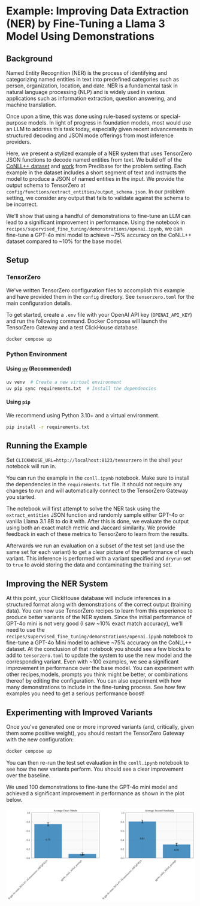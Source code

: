 # Example: Improving Data Extraction (NER) by Fine-Tuning a Llama 3 Model Using Demonstrations

## Background

Named Entity Recognition (NER) is the process of identifying and categorizing named entities in text into predefined categories such as person, organization, location, and date. NER is a fundamental task in natural language processing (NLP) and is widely used in various applications such as information extraction, question answering, and machine translation.

Once upon a time, this was done using rule-based systems or special-purpose models. In light of progress in foundation models, most would use an LLM to address this task today, especially given recent advancements in structured decoding and JSON mode offerings from most inference providers.

Here, we present a stylized example of a NER system that uses TensorZero JSON functions to decode named entities from text.
We build off of the [CoNLL++ dataset](https://arxiv.org/abs/1909.01441v1) and [work](https://predibase.com/blog/lorax-outlines-better-json-extraction-with-structured-generation-and-lora) from Predibase for the problem setting.
Each example in the dataset includes a short segment of text and instructs the model to produce a JSON of named entities in the input.
We provide the output schema to TensorZero at `config/functions/extract_entities/output_schema.json`.
In our problem setting, we consider any output that fails to validate against the schema to be incorrect.

We'll show that using a handful of demonstrations to fine-tune an LLM can lead to a significant improvement in performance.
Using the notebook in `recipes/supervised_fine_tuning/demonstrations/openai.ipynb`, we can fine-tune a GPT-4o mini model to achieve ~75% accuracy on the CoNLL++ dataset compared to ~10% for the base model.

## Setup

### TensorZero

We've written TensorZero configuration files to accomplish this example and have provided them in the `config` directory.
See `tensorzero.toml` for the main configuration details.

To get started, create a `.env` file with your OpenAI API key (`OPENAI_API_KEY`) and run the following command.
Docker Compose will launch the TensorZero Gateway and a test ClickHouse database.

```bash
docker compose up
```

### Python Environment

#### Using [`uv`](https://github.com/astral-sh/uv) (Recommended)

```bash
uv venv  # Create a new virtual environment
uv pip sync requirements.txt  # Install the dependencies
```

#### Using `pip`

We recommend using Python 3.10+ and a virtual environment.

```bash
pip install -r requirements.txt
```

## Running the Example

Set `CLICKHOUSE_URL=http://localhost:8123/tensorzero` in the shell your notebook will run in.

You can run the example in the `conll.ipynb` notebook.
Make sure to install the dependencies in the `requirements.txt` file.
It should not require any changes to run and will automatically connect to the TensorZero Gateway you started.

The notebook will first attempt to solve the NER task using the `extract_entities` JSON function and randomly sample either GPT-4o or vanilla Llama 3.1 8B to do it with.
After this is done, we evaluate the output using both an exact match metric and Jaccard similarity.
We provide feedback in each of these metrics to TensorZero to learn from the results.

Afterwards we run an evaluation on a subset of the test set (and use the same set for each variant) to get a clear picture of the performance of each variant.
This inference is performed with a variant specified and `dryrun` set to `true` to avoid storing the data and contaminating the training set.

## Improving the NER System

At this point, your ClickHouse database will include inferences in a structured format along with demonstrations of the correct output (training data).
You can now use TensorZero recipes to learn from this experience to produce better variants of the NER system.
Since the initial performance of GPT-4o mini is not very good (I saw ~10% exact match accuracy), we'll need to use the `recipes/supervised_fine_tuning/demonstrations/openai.ipynb` notebook to fine-tune a GPT-4o Mini model to achieve ~75% accuracy on the CoNLL++ dataset.
At the conclusion of that notebook you should see a few blocks to add to `tensorzero.toml` to update the system to use the new model and the corresponding variant.
Even with ~100 examples, we see a significant improvement in performance over the base model.
You can experiment with other recipes,models, prompts you think might be better, or combinations thereof by editing the configuration.
You can also experiment with how many demonstrations to include in the fine-tuning process.
See how few examples you need to get a serious performance boost!

## Experimenting with Improved Variants

Once you've generated one or more improved variants (and, critically, given them some positive weight), you should restart the TensorZero Gateway with the new configuration:

```bash
docker compose up
```

You can then re-run the test set evaluation in the `conll.ipynb` notebook to see how the new variants perform.
You should see a clear improvement over the baseline.

We used 100 demonstrations to fine-tune the GPT-4o mini model and achieved a significant improvement in performance as shown in the plot below.

![fine-tuned-performance](./img/example_demonstration_performance.png)
